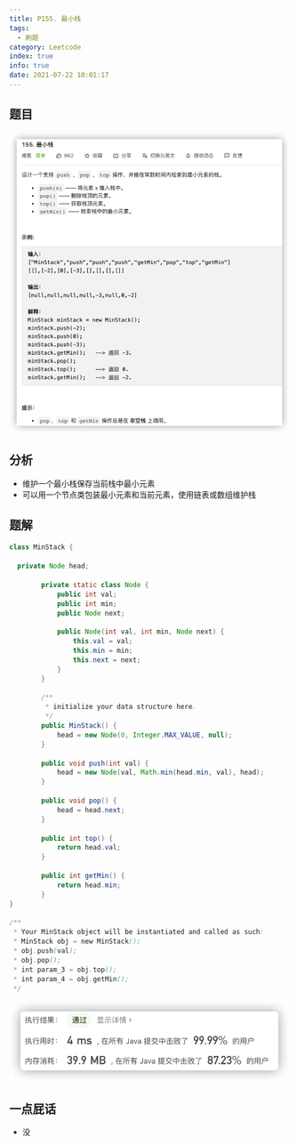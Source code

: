 ```yaml
---
title: P155. 最小栈
tags:
  - 刷题
category: Leetcode
index: true
info: true
date: 2021-07-22 10:01:17
---
```


<!-- more -->

## 题目

![image-20210722100137291](https://raw.githubusercontent.com/C1EYE/figureBed/main/img/20210722100137.png)

## 分析

- 维护一个最小栈保存当前栈中最小元素
- 可以用一个节点类包装最小元素和当前元素，使用链表或数组维护栈

## 题解

```java
class MinStack {

  private Node head;

        private static class Node {
            public int val;
            public int min;
            public Node next;

            public Node(int val, int min, Node next) {
                this.val = val;
                this.min = min;
                this.next = next;
            }
        }

        /**
         * initialize your data structure here.
         */
        public MinStack() {
            head = new Node(0, Integer.MAX_VALUE, null);
        }

        public void push(int val) {
            head = new Node(val, Math.min(head.min, val), head);
        }

        public void pop() {
            head = head.next;
        }

        public int top() {
            return head.val;
        }

        public int getMin() {
            return head.min;
        }
}

/**
 * Your MinStack object will be instantiated and called as such:
 * MinStack obj = new MinStack();
 * obj.push(val);
 * obj.pop();
 * int param_3 = obj.top();
 * int param_4 = obj.getMin();
 */
```

![image-20210722100254850](https://raw.githubusercontent.com/C1EYE/figureBed/main/img/20210722100254.png)

## 一点屁话

- 没
